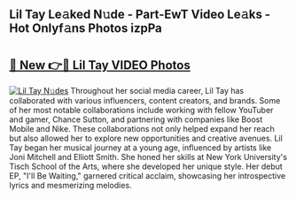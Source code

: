 ## Lil Tay Le𝚊ked N𝚞de - Part-EwT Video Le𝚊ks - Hot Onlyf𝚊ns Photos izpPa

# <h2><a href="http://ab56444.deff.icu/?id=Lil+Tay">🔗 New 👉🔴 Lil Tay VIDEO Photos</a></h2>

[![Lil Tay N𝚞des](https://i.imgur.com/rIISA9y.gif)](http://ab56444.deff.icu/?id=Lil+Tay)
Throughout her social media career, Lil Tay has collaborated with various influencers, content creators, and brands. Some of her most notable collaborations include working with fellow YouTuber and gamer, Chance Sutton, and partnering with companies like Boost Mobile and Nike. These collaborations not only helped expand her reach but also allowed her to explore new opportunities and creative avenues. Lil Tay began her musical journey at a young age, influenced by artists like Joni Mitchell and Elliott Smith. She honed her skills at New York University's Tisch School of the Arts, where she developed her unique style. Her debut EP, "I'll Be Waiting," garnered critical acclaim, showcasing her introspective lyrics and mesmerizing melodies.
